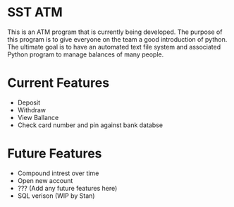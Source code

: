 # SST ATM
This is an ATM program that is currently being developed. The purpose of this program is to give everyone on the team a good introduction of python. The ultimate goal is to have an automated text file system and associated Python program to manage balances of many people.

# Current Features
- Deposit
- Withdraw
- View Ballance
- Check card number and pin against bank databse

# Future Features
- Compound intrest over time
- Open new account
- ??? (Add any future features here)
- SQL verison (WIP by Stan)